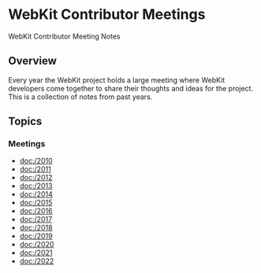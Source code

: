 # WebKit Contributor Meetings

WebKit Contributor Meeting Notes

## Overview

Every year the WebKit project holds a large meeting where WebKit developers come together
to share their thoughts and ideas for the project. This is a collection of notes from past years.

## Topics

### Meetings

- <doc:/2010>
- <doc:/2011>
- <doc:/2012>
- <doc:/2013>
- <doc:/2014>
- <doc:/2015>
- <doc:/2016>
- <doc:/2017>
- <doc:/2018>
- <doc:/2019>
- <doc:/2020>
- <doc:/2021>
- <doc:/2022>

